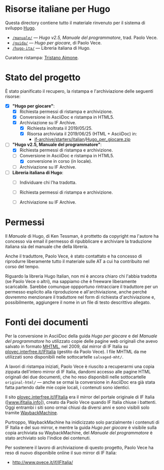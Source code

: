 # Risorse italiane per Hugo

Questa directory contiene tutto il materiale rinvenuto per il sistema di sviluppo [Hugo].

- [`/manuale/`][manuale] — _Hugo v2.5, Manuale del programmatore_, trad. Paolo Vece.
- [`/guida/`][guida] — _Hugo per giocare_, di Paolo Vece.
- [`/hugo-ita/`][hugo-ita] — Libreria italiana di Hugo.

Curatore ristampa: [Tristano Ajmone].

# Stato del progetto

È stato pianificato il recupero, la ristampa e l'archiviazione delle seguenti risorse:

- [x] __"Hugo per giocare"__:
    + [x] Richiesta permessi di ristampa e archivizione.
    + [x] Conversione in AsciiDoc e ristampa in HTML5.
    + [x] Archiviazione su IF Archive.
        * [x] Richiesta inoltrata il 2019/05/25.
        * [x] Risorsa archiviata il 2019/06/25 (HTML + AsciiDoc) in:
            - [if-archive/starters/italian]/[Hugo_per_giocare.zip]
- [ ] __"Hugo v2.5, Manuale del programmatore"__:
    + [x] Richiesta permessi di ristampa e archivizione.
    + [ ] Conversione in AsciiDoc e ristampa in HTML5.
        * [x] conversione in corso (in locale).
    + [ ] Archiviazione su IF Archive.
- [ ] __Libreria italiana di Hugo__:
    + [ ] Individuare chi l'ha tradotta.
    + [ ] Richiesta permessi di ristampa e archivizione.
    + [ ] Archiviazione su IF Archive.


# Permessi

Il _Manuale_ di Hugo, di Ken Tessman, è prottetto da copyright ma l'autore ha concesso via email il permesso di ripubblicare e archiviare la traduzione italiana sia del manuale che della libreria.

Anche il traduttore, Paolo Vece, è stato contattato e ha concesso di riprodurre liberamente tutto il materiale sulle AT a cui ha contribuito nel corso del tempo.

Riguardo la libreria Hugo Italian, non mi è ancora chiaro chi l'abbia tradotta (se Paolo Vece o altri), ma sappiamo che è freeware liberamente scaricabile. Sarebbe comunque oppportuno rintracciare il traduttore per un permesso esplicito alla riproduzione e all'archiviazione, anche perché dovremmo menzionare il traduttore nel form di richiesta d'archiviazione e, possibilmente, aggiungere il nome in un file di testo descrittivo allegato.

# Fonti dei documenti

Per la conversione in AsciiDoc della guida _Hugo per giocare_ e del _Manuale del programmatore_ ho utilizzato copie delle pagine web originali che avevo salvato in formato [MHTML], nel 2009, dal mirror di IF Italia su [plovec.interfree.it/IFItalia]  (gestito da Paolo Vece). I file MHTML da me utilizzati sono disponibili nelle sottocartelle `salvaged-mht/`.

A lavori di ristampa iniziati, Paolo Vece è riuscito a recuperarmi una copia zippata dell'intero mirror di IF Italia, dandomi accesso alle pagine HTML originali dei due documenti, che ho reso disponibili nelle sottocartelle `original-html/` — anche se ormai la conversione in AsciiDoc era già stata fatta partendo dalle mie copie locali, i contenuti sono identici.

Il sito [plovec.interfree.it/IFItalia] era il mirror del portale originale di IF Italia ([www.ifitalia.info]), creato da Paolo Vece quando IF Italia chiuse i battenti. Oggi entrambi i siti sono ormai chiusi da diversi anni e sono visibili solo tramite [WaybackMachine].

Purtroppo, WaybackMachine ha inidicizzato solo parzialmente i contenuti di IF Italia e del suo mirror, e mentre la guida _Hugo per giocare_ è visibile sulla copia archiviata su WaybackMachine, del _Manuale del programmatore_ è stato archiviato solo l'indice dei contenuti.

Per sostenere il lavoro di archiviazione di questo progetto, Paolo Vece ha reso di nuovo disponibile online il suo mirror di IF Italia:

- http://www.pvece.it/if/IFItalia/


<!-----------------------------------------------------------------------------
                               REFERENCE LINKS                                
------------------------------------------------------------------------------>

[Hugo]: http://www.generalcoffee.com/hugo/gethugo.html "Visita il sito di Hugo"
[MHTML]: https://it.wikipedia.org/wiki/MHTML

<!-- IF Archive -->

[IF Archive]: https://www.ifarchive.org/ "Visita lo IF Archive"
[if-archive/starters/italian]: https://www.ifarchive.org/indexes/if-archive/starters/italian/ "Vai alla sezione 'starters/italian' dello IF Archive"
[Hugo_per_giocare.zip]: https://www.ifarchive.org/if-archive/starters/italian/Hugo_per_giocare.zip "Scarica lo zippato della guida 'Hugo per giocare' dallo IF Archive"

<!-- WaybackMachine -->

[WaybackMachine]: https://web.archive.org/ "Visita WaybackMachine"
[plovec.interfree.it/IFItalia]: https://web.archive.org/web/20060505233030/http://plovec.interfree.it:80/IFItalia/index.html "Visita la copia del sito archiviata su WaybackMachine"
[www.ifitalia.info]:https://web.archive.org/web/20030402051704/http://www.ifitalia.info/portale/modules/news/ "Visita la copia del sito archiviata su WaybackMachine"

<!-- cartelle e file del progetto -->

[guida]: ./guida "Vai alla cartella"
[hugo-ita]: ./hugo-ita "Vai alla cartella"
[manuale]: ./manuale "Vai alla cartella"

<!-- persone -->

[Tristano Ajmone]: https://github.com/tajmone "Visita il profilo GitHub di Tristano Ajmone"

<!-- EOF -->
